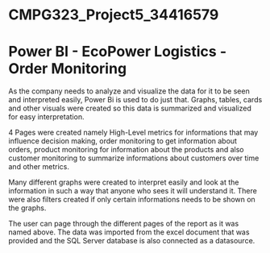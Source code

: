 # CMPG323_Project5_34416579
# Power BI - EcoPower Logistics - Order Monitoring

As the company needs to analyze and visualize the data for it to be seen and interpreted easily, Power Bi is used to do just that. Graphs, tables, cards and other visuals were created so this data is summarized and visualized for easy interpretation.

4 Pages were created namely High-Level metrics for informations that may influence decision making, order monitoring to get information about orders, product monitoring for  information about the products and also customer monitoring to summarize informations about customers over time and other metrics.

Many different graphs were created to interpret easily and look at the information in such a way that anyone who sees it will understand it. There were also filters created if only certain informations needs to be shown on the graphs.

The user can page through the different pages of the report as it was named above. The data was imported from the excel document that was provided and the SQL Server database is also connected as a datasource.

